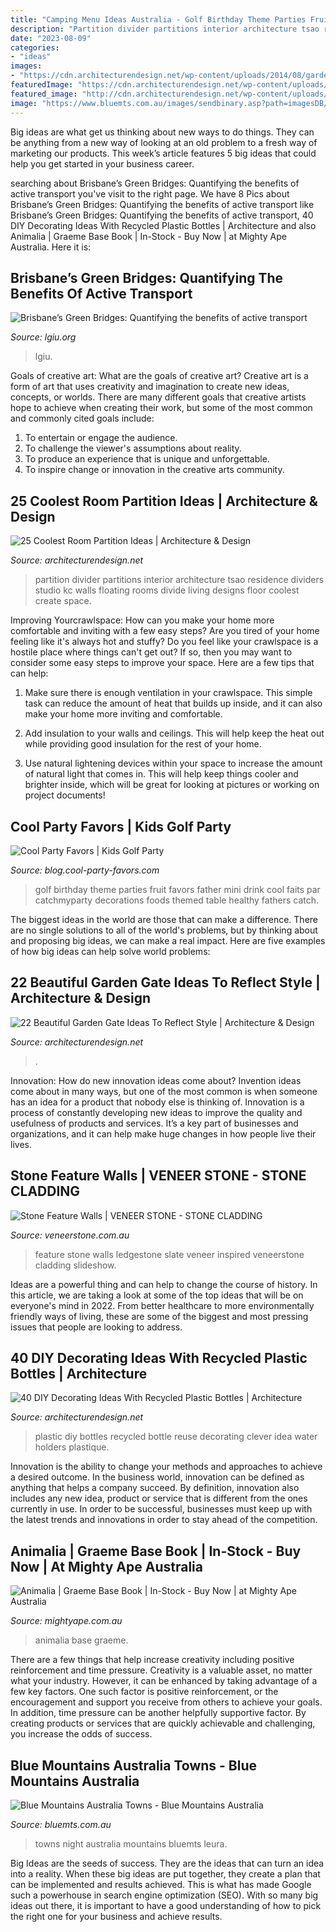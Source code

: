 ```yaml
---
title: "Camping Menu Ideas Australia - Golf Birthday Theme Parties Fruit Favors Father Mini Drink Cool Faits Par Catchmyparty Decorations Foods Themed Table Healthy Fathers Catch"
description: "Partition divider partitions interior architecture tsao residence dividers studio kc walls floating rooms divide living designs floor coolest create space"
date: "2023-08-09"
categories:
- "ideas"
images:
- "https://cdn.architecturendesign.net/wp-content/uploads/2014/08/garden-gate-9.jpg"
featuredImage: "https://cdn.architecturendesign.net/wp-content/uploads/2014/08/garden-gate-9.jpg"
featured_image: "http://cdn.architecturendesign.net/wp-content/uploads/2014/09/DIY-Plastic-Bottles-ideas-31.jpg"
image: "https://www.bluemts.com.au/images/sendbinary.asp?path=imagesDB/gallery/g4_1.jpg&amp;galthumb=146"
---
```



Big ideas are what get us thinking about new ways to do things. They can be anything from a new way of looking at an old problem to a fresh way of marketing our products. This week’s article features 5 big ideas that could help you get started in your business career.

	

		
searching about Brisbane’s Green Bridges: Quantifying the benefits of active transport you've visit to the right page. We have 8 Pics about Brisbane’s Green Bridges: Quantifying the benefits of active transport like Brisbane’s Green Bridges: Quantifying the benefits of active transport, 40 DIY Decorating Ideas With Recycled Plastic Bottles | Architecture and also Animalia | Graeme Base Book | In-Stock - Buy Now | at Mighty Ape Australia. Here it is:
		
    
## Brisbane’s Green Bridges: Quantifying The Benefits Of Active Transport

<img loading=lazy src="https://lgiu.org/wp-content/uploads/2020/03/shutterstock_green-bridges-scaled.jpg" onerror="this.onerror=null;this.src='https://tse4.mm.bing.net/th?id=OIP.83xxSMF39Z9lC8tOB94hbgHaE8&amp;pid=15.1';" alt="Brisbane’s Green Bridges: Quantifying the benefits of active transport">

_Source: lgiu.org_

>lgiu. 

	

Goals of creative art: What are the goals of creative art?
Creative art is a form of art that uses creativity and imagination to create new ideas, concepts, or worlds. There are many different goals that creative artists hope to achieve when creating their work, but some of the most common and commonly cited goals include: 
1. To entertain or engage the audience.
2. To challenge the viewer's assumptions about reality.
3. To produce an experience that is unique and unforgettable.
4. To inspire change or innovation in the creative arts community.

    
## 25 Coolest Room Partition Ideas | Architecture &amp; Design

<img loading=lazy src="http://cdn.architecturendesign.net/wp-content/uploads/2014/08/559.jpg" onerror="this.onerror=null;this.src='https://tse2.mm.bing.net/th?id=OIP.ezvH4qoRj1glBCBnrbwgYgHaLH&amp;pid=15.1';" alt="25 Coolest Room Partition Ideas | Architecture &amp; Design">

_Source: architecturendesign.net_

>partition divider partitions interior architecture tsao residence dividers studio kc walls floating rooms divide living designs floor coolest create space. 

	

Improving Yourcrawlspace: How can you make your home more comfortable and inviting with a few easy steps?
Are you tired of your home feeling like it's always hot and stuffy? Do you feel like your crawlspace is a hostile place where things can't get out? If so, then you may want to consider some easy steps to improve your space. Here are a few tips that can help:
1. Make sure there is enough ventilation in your crawlspace. This simple task can reduce the amount of heat that builds up inside, and it can also make your home more inviting and comfortable.

2. Add insulation to your walls and ceilings. This will help keep the heat out while providing good insulation for the rest of your home.

3. Use natural lightening devices within your space to increase the amount of natural light that comes in. This will help keep things cooler and brighter inside, which will be great for looking at pictures or working on project documents!

    
## Cool Party Favors | Kids Golf Party

<img loading=lazy src="http://blog.cool-party-favors.com/wp-content/uploads/2012/12/Golf-Food-Ideas.jpg" onerror="this.onerror=null;this.src='https://tse4.mm.bing.net/th?id=OIP.4UvlAkXHQUdd1eKII6mCBgHaLL&amp;pid=15.1';" alt="Cool Party Favors | Kids Golf Party">

_Source: blog.cool-party-favors.com_

>golf birthday theme parties fruit favors father mini drink cool faits par catchmyparty decorations foods themed table healthy fathers catch. 

	

The biggest ideas in the world are those that can make a difference. There are no single solutions to all of the world's problems, but by thinking about and proposing big ideas, we can make a real impact. Here are five examples of how big ideas can help solve world problems:

    
## 22 Beautiful Garden Gate Ideas To Reflect Style | Architecture &amp; Design

<img loading=lazy src="https://cdn.architecturendesign.net/wp-content/uploads/2014/08/garden-gate-9.jpg" onerror="this.onerror=null;this.src='https://tse3.mm.bing.net/th?id=OIP.LtODAM3Eff57y8vN9uZGuAHaMj&amp;pid=15.1';" alt="22 Beautiful Garden Gate Ideas To Reflect Style | Architecture &amp; Design">

_Source: architecturendesign.net_

>. 

	

Innovation: How do new innovation ideas come about?
Invention ideas come about in many ways, but one of the most common is when someone has an idea for a product that nobody else is thinking of. Innovation is a process of constantly developing new ideas to improve the quality and usefulness of products and services. It’s a key part of businesses and organizations, and it can help make huge changes in how people live their lives.

    
## Stone Feature Walls | VENEER STONE - STONE CLADDING

<img loading=lazy src="https://veneerstone.com.au/wp-content/uploads/2015/09/Ledgestone-slate-feature-wall.jpg" onerror="this.onerror=null;this.src='https://tse3.mm.bing.net/th?id=OIP.kv3A49obe0zksXmUwjG2hwHaE8&amp;pid=15.1';" alt="Stone Feature Walls | VENEER STONE - STONE CLADDING">

_Source: veneerstone.com.au_

>feature stone walls ledgestone slate veneer inspired veneerstone cladding slideshow. 

	

Ideas are a powerful thing and can help to change the course of history. In this article, we are taking a look at some of the top ideas that will be on everyone's mind in 2022. From better healthcare to more environmentally friendly ways of living, these are some of the biggest and most pressing issues that people are looking to address.

    
## 40 DIY Decorating Ideas With Recycled Plastic Bottles | Architecture

<img loading=lazy src="http://cdn.architecturendesign.net/wp-content/uploads/2014/09/DIY-Plastic-Bottles-ideas-31.jpg" onerror="this.onerror=null;this.src='https://tse4.mm.bing.net/th?id=OIP.2MlXV_YfCXf792uAOhVOAQHaJQ&amp;pid=15.1';" alt="40 DIY Decorating Ideas With Recycled Plastic Bottles | Architecture">

_Source: architecturendesign.net_

>plastic diy bottles recycled bottle reuse decorating clever idea water holders plastique. 

	

Innovation is the ability to change your methods and approaches to achieve a desired outcome. In the business world, innovation can be defined as anything that helps a company succeed. By definition, innovation also includes any new idea, product or service that is different from the ones currently in use. In order to be successful, businesses must keep up with the latest trends and innovations in order to stay ahead of the competition.

    
## Animalia | Graeme Base Book | In-Stock - Buy Now | At Mighty Ape Australia

<img loading=lazy src="https://d3fa68hw0m2vcc.cloudfront.net/1ad/4588734.jpeg" onerror="this.onerror=null;this.src='https://tse1.mm.bing.net/th?id=OIP.2EKZMw0BIyJvHFP4Fq4dmADVEk&amp;pid=15.1';" alt="Animalia | Graeme Base Book | In-Stock - Buy Now | at Mighty Ape Australia">

_Source: mightyape.com.au_

>animalia base graeme. 

	

There are a few things that help increase creativity including positive reinforcement and time pressure.
Creativity is a valuable asset, no matter what your industry. However, it can be enhanced by taking advantage of a few key factors. One such factor is positive reinforcement, or the encouragement and support you receive from others to achieve your goals. In addition, time pressure can be another helpfully supportive factor. By creating products or services that are quickly achievable and challenging, you increase the odds of success.

    
## Blue Mountains Australia Towns - Blue Mountains Australia

<img loading=lazy src="https://www.bluemts.com.au/images/sendbinary.asp?path=imagesDB/gallery/g4_1.jpg&amp;galthumb=146" onerror="this.onerror=null;this.src='https://tse4.mm.bing.net/th?id=OIP.t5dBRVNnyorSV6gmOJzliAHaFj&amp;pid=15.1';" alt="Blue Mountains Australia Towns - Blue Mountains Australia">

_Source: bluemts.com.au_

>towns night australia mountains bluemts leura. 

	

Big Ideas are the seeds of success. They are the ideas that can turn an idea into a reality. When these big ideas are put together, they create a plan that can be implemented and results achieved. This is what has made Google such a powerhouse in search engine optimization (SEO). With so many big ideas out there, it is important to have a good understanding of how to pick the right one for your business and achieve results.

